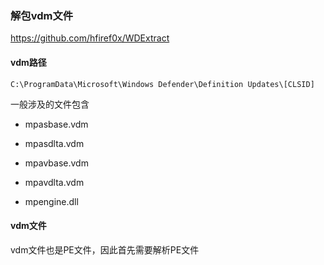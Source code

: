 ### 解包vdm文件

https://github.com/hfiref0x/WDExtract

#### vdm路径

`C:\ProgramData\Microsoft\Windows Defender\Definition Updates\[CLSID]`

一般涉及的文件包含

* mpasbase.vdm

* mpasdlta.vdm

* mpavbase.vdm

* mpavdlta.vdm

* mpengine.dll

#### vdm文件

vdm文件也是PE文件，因此首先需要解析PE文件
